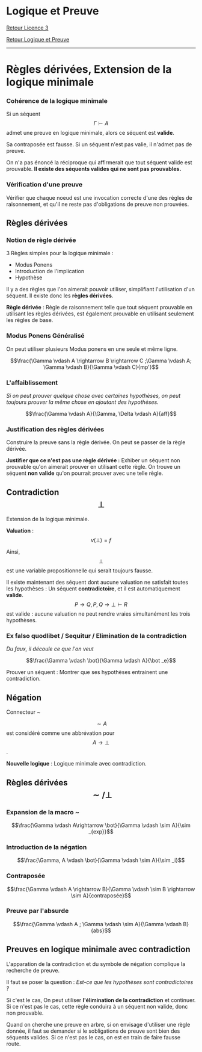 # Logique et Preuve


[Retour Licence 3](https://mcheungsen.github.io/cours/ "Licence 3")

[Retour Logique et Preuve](index.md)

---
# Règles dérivées, Extension de la logique minimale

### Cohérence de la logique minimale

Si un séquent $$\Gamma \vdash A$$ admet une preuve en logique minimale, alors ce séquent est **valide**.

Sa contraposée est fausse. Si un séquent n'est pas valie, il n'admet pas de preuve.

On n'a pas énoncé la réciproque qui affirmerait que tout séquent valide est prouvable. **Il existe des séquents valides qui ne sont pas prouvables.**

### Vérification d'une preuve

Vérifier que chaque noeud est une invocation correcte d'une des règles de raisonnement, et qu'il ne reste pas d'obligations de preuve non prouvées.

## Règles dérivées
### Notion de règle dérivée
3 Règles simples pour la logique minimale :
- Modus Ponens
- Introduction de l'implication
- Hypothèse

Il y a des règles que l'on aimerait pouvoir utiliser, simplifiant l'utilisation d'un séquent. Il existe donc les **règles dérivées**.

**Règle dérivée** : Règle de raisonnement telle que tout séquent prouvable en utilisant les règles dérivées, est également prouvable en utilisant seulement les règles de base.

### Modus Ponens Généralisé
On peut utiliser plusieurs Modus ponens en une seule et même ligne. 

$$\frac{\Gamma \vdash A \rightarrow B \rightarrow C  ;\Gamma \vdash A; \Gamma \vdash B}{\Gamma \vdash C}{mp'}$$

### L'affaiblissement
*Si on peut prouver quelque chose avec certaines hypothèses, on peut toujours prouver la même chose en ajoutant des hypothèses.*

$$\frac{\Gamma \vdash A}{\Gamma, \Delta \vdash A}{aff}$$


### Justification des règles dérivées
Construire la preuve sans la règle dérivée. On peut se passer de la règle dérivée.

**Justifier que ce n'est pas une règle dérivée :** Exhiber un séquent non prouvable qu'on aimerait prouver en utilisant cette règle. On trouve un séquent **non valide** qu'on pourrait prouver avec une telle règle.

## Contradiction $$\bot$$

Extension de la logique minimale.

**Valuation** : $$v(\bot) = f$$
 
Ainsi, $$\bot$$ est une variable propositionnelle qui serait toujours fausse.

Il existe maintenant des séquent dont aucune valuation ne satisfait toutes les hypothèses : Un séquent **contradictoire**, et il est automatiquement **valide**.
 $$P \rightarrow Q, P, Q \rightarrow \bot \vdash R $$ 
 est valide : aucune valuation ne peut rendre vraies simultanément les trois hypothèses.

### Ex falso quodlibet / Sequitur / Elimination de la contradiction
*Du faux, il découle ce que l'on veut*

$$\frac{\Gamma \vdash \bot}{\Gamma \vdash A}{\bot _e}$$

Prouver un séquent : Montrer que ses hypothèses entrainent une contradiction.

## Négation
 Connecteur ~

$$\sim A$$ 
est considéré comme une abbrévation pour 
$$ A \rightarrow \bot$$
.

**Nouvelle logique** : Logique minimale avec contradiction.

## Règles dérivées $$\sim / \bot$$

### Expansion de la macro ~
$$\frac{\Gamma \vdash A\rightarrow \bot}{\Gamma \vdash \sim A}{\sim _{exp}}$$

### Introduction de la négation
$$\frac{\Gamma, A \vdash \bot}{\Gamma \vdash \sim A}{\sim _i}$$

### Contraposée
$$\frac{\Gamma \vdash A \rightarrow B}{\Gamma \vdash \sim B \rightarrow \sim A}{contraposée}$$

### Preuve par l'absurde
$$\frac{\Gamma \vdash A ; \Gamma \vdash \sim A}{\Gamma \vdash B}{abs}$$

## Preuves en logique minimale avec contradiction

L'apparation de la contradiction et du symbole de négation complique la recherche de preuve.

Il faut se poser la question : *Est-ce que les hypothèses sont contradictoires ?*

Si c'est le cas, On peut utiliser **l'élimination de la contradiction** et continuer. Si ce n'est pas le cas, cette règle conduira à un séquent non valide, donc non prouvable.

Quand on cherche une preuve en arbre, si on envisage d'utiliser une règle donnée, il faut se demander si le sobligations de preuve sont bien des séquents valides. Si ce n'est pas le cas, on est en train de faire fausse route.



 


<script src="https://polyfill.io/v3/polyfill.min.js?features=es6"></script>
<script id="MathJax-script" async src="https://cdn.jsdelivr.net/npm/mathjax@3/es5/tex-mml-chtml.js"></script>